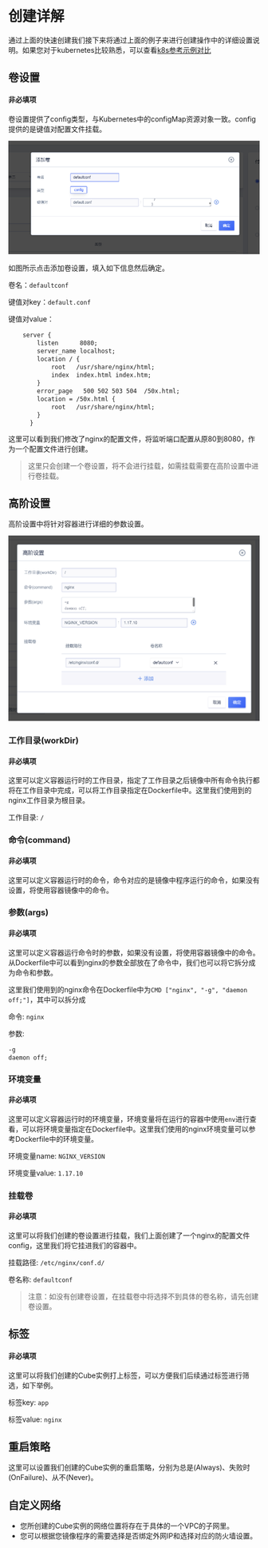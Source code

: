 # 创建详解

通过上面的快速创建我们接下来将通过上面的例子来进行创建操作中的详细设置说明。如果您对于kubernetes比较熟悉，可以查看[k8s参考示例对比](./from_k8s.md)

## 卷设置

#### 非必填项

卷设置提供了config类型，与Kubernetes中的configMap资源对象一致。config提供的是键值对配置文件挂载。

![](../images/volume1.png)

如图所示点击添加卷设置，填入如下信息然后确定。

卷名：`defaultconf`

键值对key：`default.conf`

键值对value：
```
    server {
        listen      8080; 
        server_name localhost; 
        location / {
            root   /usr/share/nginx/html; 
            index  index.html index.htm; 
        } 
        error_page   500 502 503 504  /50x.html; 
        location = /50x.html { 
            root   /usr/share/nginx/html; 
        }
      }
```

这里可以看到我们修改了nginx的配置文件，将监听端口配置从原80到8080，作为一个配置文件进行创建。

> 这里只会创建一个卷设置，将不会进行挂载，如需挂载需要在高阶设置中进行卷挂载。

## 高阶设置

高阶设置中将针对容器进行详细的参数设置。

![](../images/advanced1.png)

### 工作目录(workDir)

#### 非必填项

这里可以定义容器运行时的工作目录，指定了工作目录之后镜像中所有命令执行都将在工作目录中完成，可以将工作目录指定在Dockerfile中。这里我们使用到的nginx工作目录为根目录。

工作目录: `/`

### 命令(command)

#### 非必填项
  
这里可以定义容器运行时的命令，命令对应的是镜像中程序运行的命令，如果没有设置，将使用容器镜像中的命令。

### 参数(args)

#### 非必填项  

这里可以定义容器运行命令时的参数，如果没有设置，将使用容器镜像中的命令。从Dockerfile中可以看到nginx的参数全部放在了命令中，我们也可以将它拆分成为命令和参数。

这里我们使用到的nginx命令在Dockerfile中为`CMD ["nginx", "-g", "daemon off;"]`，其中可以拆分成

命令: `nginx`

参数: 
```
-g
daemon off;
```


### 环境变量

#### 非必填项

这里可以定义容器运行时的环境变量，环境变量将在运行的容器中使用`env`进行查看，可以将环境变量指定在Dockerfile中。这里我们使用的nginx环境变量可以参考Dockerfile中的环境变量。

环境变量name: `NGINX_VERSION`

环境变量value: `1.17.10`

### 挂载卷

#### 非必填项

这里可以将我们创建的卷设置进行挂载，我们上面创建了一个nginx的配置文件config，这里我们将它挂进我们的容器中。
  
挂载路径: `/etc/nginx/conf.d/`

卷名称: `defaultconf`

> 注意：如没有创建卷设置，在挂载卷中将选择不到具体的卷名称，请先创建卷设置。

## 标签

#### 非必填项

这里可以将我们创建的Cube实例打上标签，可以方便我们后续通过标签进行筛选，如下举例。

标签key: `app`

标签value: `nginx`

## 重启策略

这里可以设置我们创建的Cube实例的重启策略，分别为总是(Always)、失败时(OnFailure)、从不(Never)。

## 自定义网络

* 您所创建的Cube实例的网络位置将存在于具体的一个VPC的子网里。
* 您可以根据您镜像程序的需要选择是否绑定外网IP和选择对应的防火墙设置。
